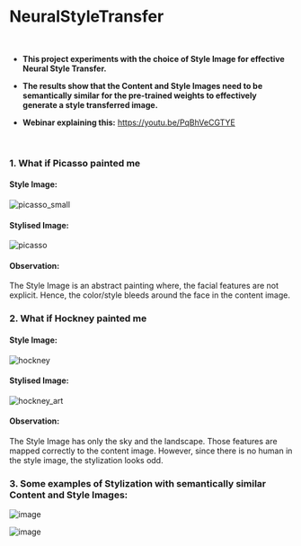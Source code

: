 # NeuralStyleTransfer
<br>

- <b>This project experiments with the choice of Style Image for effective Neural Style Transfer.</b>

- <b>The results show that the Content and Style Images need to be semantically similar for the pre-trained weights to effectively generate a style transferred image.</b>

- <b>Webinar explaining this:</b> https://youtu.be/PqBhVeCGTYE 

<br>

### 1. What if Picasso painted me

#### Style Image:
![picasso_small](https://user-images.githubusercontent.com/26281528/50651607-e78a4900-0fa9-11e9-9315-80dcd2d1bad5.jpg)

#### Stylised Image:
![picasso](https://user-images.githubusercontent.com/26281528/50650922-d4767980-0fa7-11e9-94d8-a959bc2e0c5d.png)


#### Observation:
The Style Image is an abstract painting where, the facial features are not explicit. Hence, the color/style bleeds around the face in the content image. 

### 2. What if Hockney painted me

#### Style Image:
![hockney](https://user-images.githubusercontent.com/26281528/50651253-cbd27300-0fa8-11e9-8c70-aa3fee123883.jpg)

#### Stylised Image:
![hockney_art](https://user-images.githubusercontent.com/26281528/50650975-f1ab4800-0fa7-11e9-89a8-ba5d3a3f9bb6.jpg)

#### Observation:
The Style Image has only the sky and the landscape. Those features are mapped correctly to the content image. However, since there is no human in the style image, the stylization looks odd.

### 3. Some examples of Stylization with semantically similar Content and Style Images:

![image](https://user-images.githubusercontent.com/26281528/74373516-a4341800-4e02-11ea-8a30-9c1d3f06f9e4.png)

![image](https://user-images.githubusercontent.com/26281528/74373572-c168e680-4e02-11ea-9ce9-263b1cb3d877.png)
